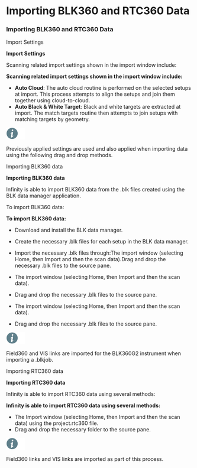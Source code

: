 # Importing BLK360 and RTC360 Data

### Importing BLK360 and RTC360 Data

Import Settings

**Import Settings**

Scanning related import settings shown in the import window include:

**Scanning related import settings shown in the import window include:**

- **Auto Cloud**: The auto cloud routine is performed on the selected setups at import. This process attempts to align the setups and join them together using cloud-to-cloud.
- **Auto Black & White Target**: Black and white targets are extracted at import. The match targets routine then attempts to join setups with matching targets by geometry.

![Image](./data/icons/note.gif)

Previously applied settings are used and also applied when importing data using the following drag and drop methods.

Importing BLK360 data

**Importing BLK360 data**

Infinity is able to import BLK360 data from the .blk files created using the BLK data manager application.

To import BLK360 data:

**To import BLK360 data:**

- Download and install the BLK data manager.
- Create the necessary .blk files for each setup in the BLK data manager.
- Import the necessary .blk files through:The import window (selecting Home, then Import and then the scan data).Drag and drop the necessary .blk files to the source pane.
- The import window (selecting Home, then Import and then the scan data).
- Drag and drop the necessary .blk files to the source pane.

- The import window (selecting Home, then Import and then the scan data).
- Drag and drop the necessary .blk files to the source pane.

![Image](./data/icons/note.gif)

Field360 and VIS links are imported for the BLK360G2 instrument when importing a .blkjob.

Importing RTC360 data

**Importing RTC360 data**

Infinity is able to import RTC360 data using several methods:

**Infinity is able to import RTC360 data using several methods:**

- The Import window (selecting Home, then Import and then the scan data) using the project.rtc360 file.
- Drag and drop the necessary folder to the source pane.

![Image](./data/icons/note.gif)

Field360 links and VIS links are imported as part of this process.

